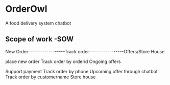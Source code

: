 # OrderOwl


A food delivery system chatbot

## Scope of work -SOW


New Order------------------Track order-----------------Offers/Store House

place new order      Track order by orderid            Ongoing offers

Support payment      Track order by phone              Upcoming offer
through chatbot     
                     Track order by customername       Store house